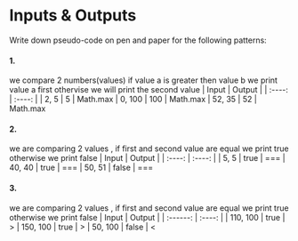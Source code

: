 # Inputs & Outputs

Write down pseudo-code on pen and paper for the following patterns:

#### 1.
we compare 2 numbers(values) if value a is greater then value b we print value a first othervise we will print the second value
| Input  | Output |
| :----: | :----: |
|  2, 5  |   5    |  Math.max 
| 0, 100 |  100   |  Math.max
| 52, 35 |   52   |  Math.max

#### 2.
we are comparing 2 values , if first and second value are equal we print true otherwise we print false 
| Input  | Output |
| :----: | :----: |
|  5, 5  |  true  |  === 
| 40, 40 |  true  |  ===
| 50, 51 | false  |  ===

#### 3.
we are comparing 2 values , if first and second value are equal we print true otherwise we print false 
|  Input   | Output |
| :------: | :----: |
| 110, 100 |  true  |   > 
| 150, 100 |  true  |   >
| 50, 100  | false  |   <
